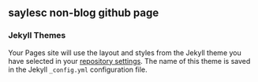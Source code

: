 ## saylesc non-blog github page


### Jekyll Themes

Your Pages site will use the layout and styles from the Jekyll theme you have selected in your [repository settings](https://github.com/saylesc/saylesc.github.io/settings). The name of this theme is saved in the Jekyll `_config.yml` configuration file.
